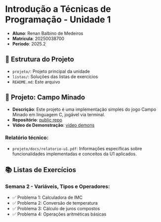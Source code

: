# Introdução a Técnicas de Programação - Unidade 1
- **Aluno**: Renan Balbino de Medeiros
- **Matrícula**: 20250038700
- **Período**: 2025.2
## 📁 Estrutura do Projeto
- `projeto/`: Projeto principal da unidade
- `listas/`: Soluções das listas de exercícios
- `README.md`: Este arquivo
## 🚀 Projeto: Campo Minado
- **Descrição**: Este projeto é uma implementação simples do jogo Campo Minado em linguagem C, jogável via terminal.
- **Repositório**: [public repo](https://github.com/balbii/renan-balbino-itp-2025-2/)
- **Vídeo de Demonstração**: [video demons](https://youtu.be/GrfUGT7qIuA)

### Relatório técnico:
- `projeto/docs/relatorio-u1.pdf`: Informações específicas sobre funcionalidades implementadas e conceitos da U1 aplicados.

## 📚 Listas de Exercícios
### Semana 2 - Variáveis, Tipos e Operadores:
- ✅ Problema 1: Calculadora de IMC
- ✅ Problema 2: Conversão de temperatura
- ✅ Problema 3: Cálculo de juros compostos
- ✅ Problema 4: Operações aritméticas básicas
